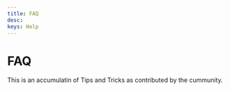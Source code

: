 ```yaml
---
title: FAQ
desc: 
keys: Help
---
```


# FAQ

This is an accumulatin of Tips and Tricks as contributed by the cummunity.